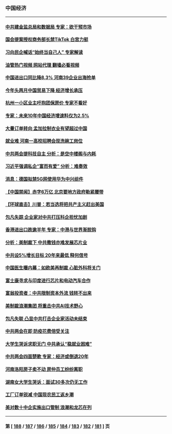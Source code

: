 ### 中国经济
---
#### [中共建金监总局和数据局 专家：欲干预市场](../../pages/ncid283/n13945335.md?03081645) 
#### [国会提案授权商务部长禁TikTok 白宫力挺](../../pages/ncid283/n13945138.md?03081645) 
#### [习向民企喊话“始终当自己人” 专家解读](../../pages/ncid283/n13944452.md?03081645) 
#### [油管热门视频 网站代理 翻墙必看视频](http://138.2.39.72:81/youtube.html?epic-marker?03081645)
#### [中国进出口同比降8.3% 河南39企业出海抢单](../../pages/ncid283/n13944811.md?03081645) 
#### [今年头两月中国贸易下降 经济增长承压](../../pages/ncid283/n13945034.md?03081645) 
#### [杭州一小区业主吁抱团保房价 专家不看好](../../pages/ncid283/n13944695.md?03081645) 
#### [专家：未来10年中国经济增速料仅为2.5%](../../pages/ncid283/n13944705.md?03081645) 
#### [大量订单转向 孟加拉制衣业有望超过中国](../../pages/ncid283/n13944709.md?03081645) 
#### [就业难 河南一高校招聘会现洗碗工岗位](../../pages/ncid283/n13944386.md?03081645) 
#### [中共两会提科技自主 分析：是空中楼阁与内耗](../../pages/ncid283/n13944137.md?03081645) 
#### [习近平强调私企“富而有爱” 分析：难奏效](../../pages/ncid283/n13944411.md?03081645) 
#### [消息：德国拟禁5G网使用华为中兴组件](../../pages/ncid283/n13944416.md?03081645) 
#### [【中国禁闻】赤字6万亿 北京要地方政府勒紧腰带](../../pages/ncid283/n13944121.md?03081645) 
#### [【环球直击】川普：若当选将把共产主义赶出美国](../../pages/ncid283/n13944131.md?03081645) 
#### [包凡失踪 企业家对中共打压科企担忧加剧](../../pages/ncid283/n13944043.md?03081645) 
#### [香港进出口跌逾半年 专家：中港与世界渐脱钩](../../pages/ncid283/n13944025.md?03081645) 
#### [分析：美制裁下 中共撒钱亦难发展芯片业](../../pages/ncid283/n13943934.md?03081645) 
#### [中共设5%增长目标 20年来最低 释何信号](../../pages/ncid283/n13943704.md?03081645) 
#### [中国医生曝内幕：如欧美再制裁 心脏外科将关门](../../pages/ncid283/n13943181.md?03081645) 
#### [富士康寻求与印度进行芯片和电动汽车合作](../../pages/ncid283/n13943154.md?03081645) 
#### [富翁投资者：中共限制资本外流 钱转不出来](../../pages/ncid283/n13942831.md?03081645) 
#### [美制裁浪潮集团 将重击中共AI技术野心](../../pages/ncid283/n13942798.md?03081645) 
#### [包凡失联 凸显中共打击企业家活动未结束](../../pages/ncid283/n13942585.md?03081645) 
#### [中共两会在即 防疫花费倍受关注](../../pages/ncid283/n13942587.md?03081645) 
#### [大学生哭诉求职无门 中共承认“稳就业困难”](../../pages/ncid283/n13942260.md?03081645) 
#### [中共两会四面楚歌 专家：经济或倒退20年](../../pages/ncid283/n13942270.md?03081645) 
#### [河南洛阳房子卖不动 房仲员工纷纷离职](../../pages/ncid283/n13942000.md?03081645) 
#### [湖南女大学生哭诉：面试30多次仍无工作](../../pages/ncid283/n13942188.md?03081645) 
#### [工厂订单锐减 中国现农民工返乡潮](../../pages/ncid283/n13941947.md?03081645) 
#### [美对数十中企实施出口管制 浪潮和龙芯在列](../../pages/ncid283/n13941870.md?03081645) 

---
#### 第 [ [188](./188.md?03081645) / [187](./187.md?03081645) / [186](./186.md?03081645) / [185](./185.md?03081645) / [184](./184.md?03081645) / [183](./183.md?03081645) / [182](./182.md?03081645) / [181](./181.md?03081645) ] 页
